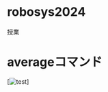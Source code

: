 # robosys2024
授業
# averageコマンド
[![test](https://github.com/Taichiichijo/robosys2024/actions/workflows/test.yml/badge.svg)]
